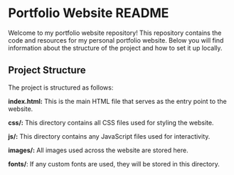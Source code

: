 # Portfolio Website README


Welcome to my portfolio website repository! This repository contains the code and resources for my personal portfolio website. Below you will find information about the structure of the project and how to set it up locally.

## Project Structure
The project is structured as follows:

**index.html:** This is the main HTML file that serves as the entry point to the website.

**css/:** This directory contains all CSS files used for styling the website.

**js/:** This directory contains any JavaScript files used for interactivity.

**images/:** All images used across the website are stored here.

**fonts/**: If any custom fonts are used, they will be stored in this directory.
